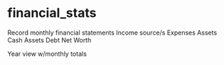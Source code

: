 # financial_stats

Record monthly financial statements
  Income source/s
  Expenses
  Assets
  Cash
  Assets
  Debt
  Net Worth
  
Year view w/monthly totals
